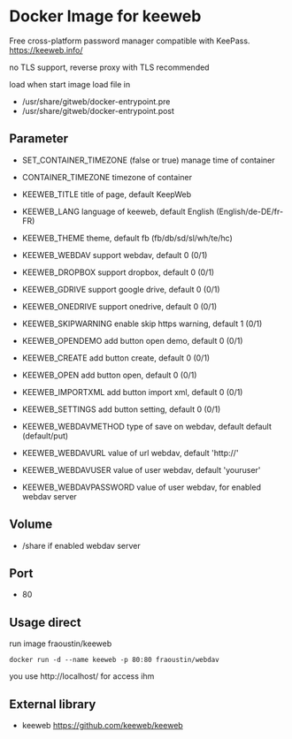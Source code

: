 # Docker Image for keeweb

Free cross-platform password manager compatible with KeePass. https://keeweb.info/

no TLS support, reverse proxy with TLS recommended

load when start image load file in

- /usr/share/gitweb/docker-entrypoint.pre
- /usr/share/gitweb/docker-entrypoint.post

## Parameter

- SET_CONTAINER_TIMEZONE (false or true) manage time of container
- CONTAINER_TIMEZONE timezone of container

- KEEWEB_TITLE title of page, default KeepWeb
- KEEWEB_LANG language of keeweb, default English (English/de-DE/fr-FR)
- KEEWEB_THEME theme, default fb (fb/db/sd/sl/wh/te/hc)
- KEEWEB_WEBDAV support webdav, default 0 (0/1)
- KEEWEB_DROPBOX support dropbox, default 0 (0/1)
- KEEWEB_GDRIVE support google drive, default 0 (0/1)
- KEEWEB_ONEDRIVE support onedrive, default 0 (0/1)
- KEEWEB_SKIPWARNING enable skip https warning, default 1 (0/1)
- KEEWEB_OPENDEMO add button open demo, default 0 (0/1)
- KEEWEB_CREATE add button create, default 0 (0/1)
- KEEWEB_OPEN add button open, default 0 (0/1)
- KEEWEB_IMPORTXML add button import xml, default 0 (0/1)
- KEEWEB_SETTINGS add button setting, default 0 (0/1)
- KEEWEB_WEBDAVMETHOD type of save on webdav, default default (default/put)
- KEEWEB_WEBDAVURL value of url webdav, default 'http://'
- KEEWEB_WEBDAVUSER value of user webdav, default 'youruser'
- KEEWEB_WEBDAVPASSWORD value of user webdav, for enabled webdav server

## Volume

- /share if enabled webdav server

## Port

- 80 

## Usage direct

run image fraoustin/keeweb

    docker run -d --name keeweb -p 80:80 fraoustin/webdav

you use http://localhost/ for access ihm


## External library

- keeweb https://github.com/keeweb/keeweb


